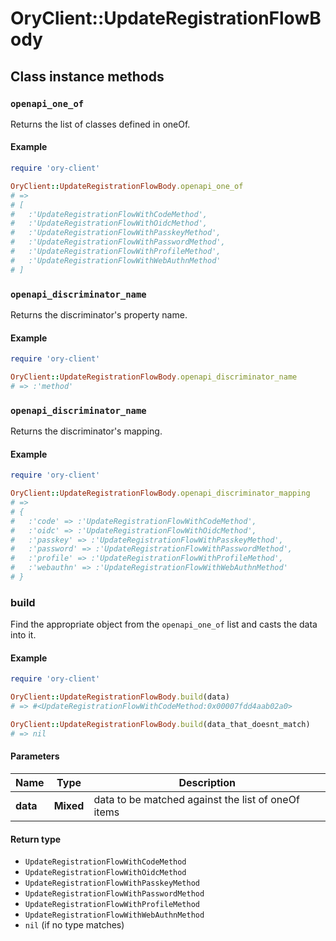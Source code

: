 # OryClient::UpdateRegistrationFlowBody

## Class instance methods

### `openapi_one_of`

Returns the list of classes defined in oneOf.

#### Example

```ruby
require 'ory-client'

OryClient::UpdateRegistrationFlowBody.openapi_one_of
# =>
# [
#   :'UpdateRegistrationFlowWithCodeMethod',
#   :'UpdateRegistrationFlowWithOidcMethod',
#   :'UpdateRegistrationFlowWithPasskeyMethod',
#   :'UpdateRegistrationFlowWithPasswordMethod',
#   :'UpdateRegistrationFlowWithProfileMethod',
#   :'UpdateRegistrationFlowWithWebAuthnMethod'
# ]
```

### `openapi_discriminator_name`

Returns the discriminator's property name.

#### Example

```ruby
require 'ory-client'

OryClient::UpdateRegistrationFlowBody.openapi_discriminator_name
# => :'method'
```

### `openapi_discriminator_name`

Returns the discriminator's mapping.

#### Example

```ruby
require 'ory-client'

OryClient::UpdateRegistrationFlowBody.openapi_discriminator_mapping
# =>
# {
#   :'code' => :'UpdateRegistrationFlowWithCodeMethod',
#   :'oidc' => :'UpdateRegistrationFlowWithOidcMethod',
#   :'passkey' => :'UpdateRegistrationFlowWithPasskeyMethod',
#   :'password' => :'UpdateRegistrationFlowWithPasswordMethod',
#   :'profile' => :'UpdateRegistrationFlowWithProfileMethod',
#   :'webauthn' => :'UpdateRegistrationFlowWithWebAuthnMethod'
# }
```

### build

Find the appropriate object from the `openapi_one_of` list and casts the data into it.

#### Example

```ruby
require 'ory-client'

OryClient::UpdateRegistrationFlowBody.build(data)
# => #<UpdateRegistrationFlowWithCodeMethod:0x00007fdd4aab02a0>

OryClient::UpdateRegistrationFlowBody.build(data_that_doesnt_match)
# => nil
```

#### Parameters

| Name | Type | Description |
| ---- | ---- | ----------- |
| **data** | **Mixed** | data to be matched against the list of oneOf items |

#### Return type

- `UpdateRegistrationFlowWithCodeMethod`
- `UpdateRegistrationFlowWithOidcMethod`
- `UpdateRegistrationFlowWithPasskeyMethod`
- `UpdateRegistrationFlowWithPasswordMethod`
- `UpdateRegistrationFlowWithProfileMethod`
- `UpdateRegistrationFlowWithWebAuthnMethod`
- `nil` (if no type matches)

